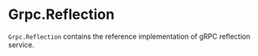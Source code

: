# Grpc.Reflection

`Grpc.Reflection` contains the reference implementation of gRPC reflection service.
